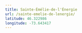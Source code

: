 ```yaml
---
title: Sainte-Émélie-de-l'Énergie
url: /sainte-emelie-de-lenergie/
latitude: 46.322986
longitude: -73.643417
---
```

